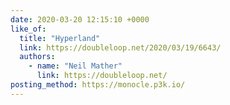 ```yaml
---
date: 2020-03-20 12:15:10 +0000
like_of:
  title: "Hyperland"
  link: https://doubleloop.net/2020/03/19/6643/
  authors:
    - name: "Neil Mather"
      link: https://doubleloop.net/
posting_method: https://monocle.p3k.io/
---
```

